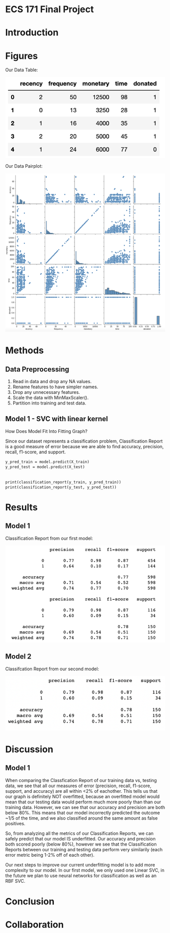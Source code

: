 # ECS 171 Final Project

# Introduction

# Figures
Our Data Table:

![Data Table](project_images/Data%20Table.png)

Our Data Pairplot:

![Data Pairplot](project_images/Data%20Pairplot.png)

# Methods

## Data Preprocessing

1. Read in data and drop any NA values.
2. Rename features to have simpler names.
3. Drop any unnecessary features.
4. Scale the data with MinMaxScaler().
5. Partition into training and test data.


## Model 1 - SVC with linear kernel

How Does Model Fit Into Fitting Graph?

Since our dataset represents a classification problem, Classification Report is a good measure of error because we are able to find accuracy, precision, recall, f1-score, and support. 

```
y_pred_train = model.predict(X_train)
y_pred_test = model.predict(X_test)


print(classification_report(y_train, y_pred_train))
print(classification_report(y_test, y_pred_test))
```

# Results

## Model 1

Classification Report from our first model: 

![Classification Report Model 1](project_images/Classification%20Report%20-%20Model%201.png)

## Model 2

Classifcation Report from our second model:

![Classification Report Model 2](project_images/Classification%20Report%20-%20Model%202.png)

# Discussion

## Model 1

When comparing the Classfication Report of our training data vs, testing data, we see that all our measures of error (precision, recall, f1-score, support, and accuracy) are all within <2% of eachother. This tells us that our graph is definitely NOT overfitted, because an overfitted model would mean that our testing data would perform much more poorly than than our training data. However, we can see that our accuracy and precision are both below 80%. This means that our model incorrectly predicted the outcome ~1/5 of the time, and we also classified around the same amount as false positives. 

So, from analyzing all the metrics of our Classification Reports, we can safely predict that our model IS underfitted. Our accuracy and precision both scored poorly (below 80%), however we see that the Classification Reports between our training and testing data perform very similarily (each error metric being 1-2% off of each other). 

Our next steps to improve our current underfitting model is to add more complexity to our model. In our first model, we only used one Linear SVC, in the future we plan to use neural networks for classification as well as an RBF SVC. 

# Conclusion

# Collaboration
